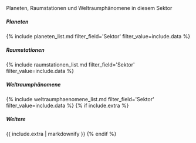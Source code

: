 <div class="card mb-3">
    <div class="card-header bg-yellow text-dark">Planeten, Raumstationen und Weltraumphänomene in diesem Sektor</div>
    <div class="card-body">
        <h5>Planeten</h5>
        {% include planeten_list.md filter_field='Sektor' filter_value=include.data %}
        <h5>Raumstationen</h5>
        {% include raumstationen_list.md filter_field='Sektor' filter_value=include.data %}
        <h5>Weltraumphänomene</h5>
        {% include weltraumphaenomene_list.md filter_field='Sektor' filter_value=include.data %}
        {% if include.extra %}
            <h5>Weitere</h5>
            {{ include.extra | markdownify }}
        {% endif %}
    </div>
</div>